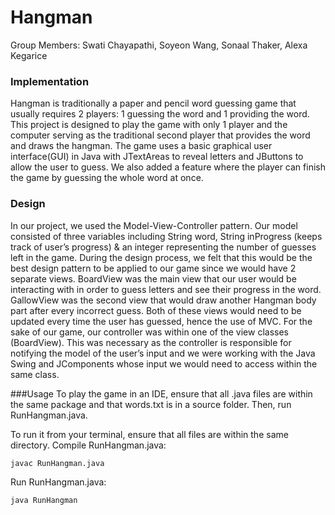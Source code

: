 # Hangman
Group Members: Swati Chayapathi, Soyeon Wang, Sonaal Thaker, Alexa Kegarice

### Implementation
Hangman is traditionally a paper and pencil word guessing game that usually requires 2 players: 1 guessing the word and 1 providing the word. This project is designed to play the game with only 1 player and the computer serving as the traditional second player that provides the word and draws the hangman. The game uses a basic graphical user interface(GUI) in Java with JTextAreas to reveal letters and JButtons to allow the user to guess. We also added a feature where the player can finish the game by guessing the whole word at once. 

### Design
In our project, we used the Model-View-Controller pattern. Our model consisted of three variables including String word, String inProgress (keeps track of user’s progress)  & an integer representing the number of guesses left in the game. During the design process, we felt that this would be the best design pattern to be applied to our game since we would have 2 separate views. BoardView was the main view that our user would be interacting with in order to guess letters and see their progress in the word. GallowView was the second view that would draw another Hangman body part after every incorrect guess. Both of these views would need to be updated every time the user has guessed, hence the use of MVC. For the sake of our game, our controller was within one of the view classes (BoardView). This was necessary as the controller is responsible for notifying the model of the user’s input and we were working with the Java Swing and JComponents whose input we would need to access within the same class.

###Usage
To play the game in an IDE, ensure that all .java files are within the same package and that words.txt is in a source folder. Then, run RunHangman.java.

To run it from your terminal, ensure that all files are within the same directory.
Compile RunHangman.java:
```
javac RunHangman.java
```
Run RunHangman.java:
```
java RunHangman
```
